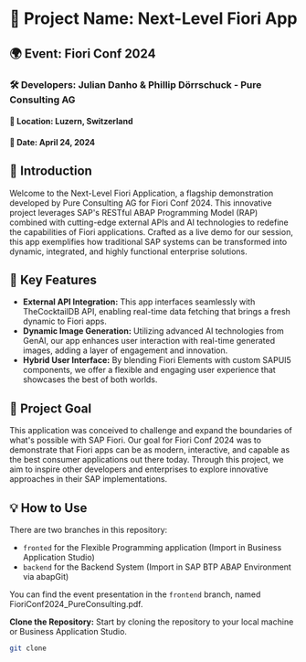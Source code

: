 # 🚀 Project Name: Next-Level Fiori App

## 🌍 Event: Fiori Conf 2024

### 🛠️ Developers: Julian Danho & Phillip Dörrschuck - Pure Consulting AG

#### 🏢 Location: Luzern, Switzerland

#### 📅 Date: April 24, 2024

## 🌟 Introduction
Welcome to the Next-Level Fiori Application, a flagship demonstration developed by Pure Consulting AG for Fiori Conf 2024. This innovative project leverages SAP's RESTful ABAP Programming Model (RAP) combined with cutting-edge external APIs and AI technologies to redefine the capabilities of Fiori applications. Crafted as a live demo for our session, this app exemplifies how traditional SAP systems can be transformed into dynamic, integrated, and highly functional enterprise solutions.

## 🚀 Key Features
- **External API Integration:** This app interfaces seamlessly with TheCocktailDB API, enabling real-time data fetching that brings a fresh dynamic to Fiori apps.
- **Dynamic Image Generation:** Utilizing advanced AI technologies from GenAI, our app enhances user interaction with real-time generated images, adding a layer of engagement and innovation.
- **Hybrid User Interface:** By blending Fiori Elements with custom SAPUI5 components, we offer a flexible and engaging user experience that showcases the best of both worlds.

## 🎯 Project Goal
This application was conceived to challenge and expand the boundaries of what's possible with SAP Fiori. Our goal for Fiori Conf 2024 was to demonstrate that Fiori apps can be as modern, interactive, and capable as the best consumer applications out there today. Through this project, we aim to inspire other developers and enterprises to explore innovative approaches in their SAP implementations.

## 💡 How to Use
There are two branches in this repository: 
- ``fronted`` for the Flexible Programming application (Import in Business Application Studio)
- ``backend`` for the Backend System (Import in SAP BTP ABAP Environment via abapGit)

You can find the event presentation in the ``frontend`` branch, named FioriConf2024_PureConsulting.pdf.

**Clone the Repository:** Start by cloning the repository to your local machine or Business Application Studio.
   ```bash
   git clone
